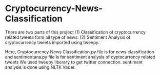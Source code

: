 # Cryptocurrency-News-Classification
There are two parts of this project
(1) Classification of cryptocurrency related tweets form all type of news.
(2) Sentiment Analysis of cryptocurrency tweets imported using tweepy.

Here, Cryptocurrency News Classification.py file is for news classification and sentimentana.py file is for sentiment analysis of cyptocurrency related tweets
We used tweepy liberary to get twitter connection.
sentiment analysis is done using NLTK Vader.
